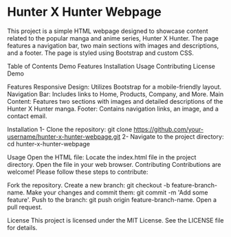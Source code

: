 # Hunter X Hunter Webpage
This project is a simple HTML webpage designed to showcase content related to the popular manga and anime series, Hunter X Hunter. The page features a navigation bar, two main sections with images and descriptions, and a footer. The page is styled using Bootstrap and custom CSS.

Table of Contents
Demo
Features
Installation
Usage
Contributing
License
Demo

Features
Responsive Design: Utilizes Bootstrap for a mobile-friendly layout.
Navigation Bar: Includes links to Home, Products, Company, and More.
Main Content: Features two sections with images and detailed descriptions of the Hunter X Hunter manga.
Footer: Contains navigation links, an image, and a contact email.

Installation
1- Clone the repository:
git clone https://github.com/your-username/hunter-x-hunter-webpage.git
2- Navigate to the project directory:
cd hunter-x-hunter-webpage

Usage
Open the HTML file:
Locate the index.html file in the project directory.
Open the file in your web browser.
Contributing
Contributions are welcome! Please follow these steps to contribute:

Fork the repository.
Create a new branch: git checkout -b feature-branch-name.
Make your changes and commit them: git commit -m 'Add some feature'.
Push to the branch: git push origin feature-branch-name.
Open a pull request.

License
This project is licensed under the MIT License. See the LICENSE file for details.
